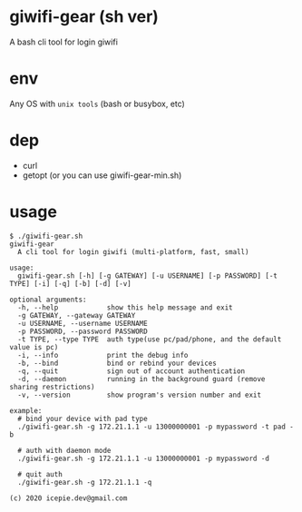 # giwifi-gear (sh ver)
A bash cli tool for login giwifi

# env
Any OS with `unix tools` (bash or busybox, etc)

# dep
- curl
- getopt (or you can use giwifi-gear-min.sh)

# usage
```
$ ./giwifi-gear.sh
giwifi-gear
  A cli tool for login giwifi (multi-platform, fast, small)

usage:
  giwifi-gear.sh [-h] [-g GATEWAY] [-u USERNAME] [-p PASSWORD] [-t TYPE] [-i] [-q] [-b] [-d] [-v]

optional arguments:
  -h, --help            show this help message and exit
  -g GATEWAY, --gateway GATEWAY
  -u USERNAME, --username USERNAME
  -p PASSWORD, --password PASSWORD
  -t TYPE, --type TYPE  auth type(use pc/pad/phone, and the default value is pc)
  -i, --info            print the debug info
  -b, --bind            bind or rebind your devices
  -q, --quit            sign out of account authentication 
  -d, --daemon          running in the background guard (remove sharing restrictions)
  -v, --version         show program's version number and exit

example: 
  # bind your device with pad type
  ./giwifi-gear.sh -g 172.21.1.1 -u 13000000001 -p mypassword -t pad -b

  # auth with daemon mode
  ./giwifi-gear.sh -g 172.21.1.1 -u 13000000001 -p mypassword -d

  # quit auth
  ./giwifi-gear.sh -g 172.21.1.1 -q

(c) 2020 icepie.dev@gmail.com
```
